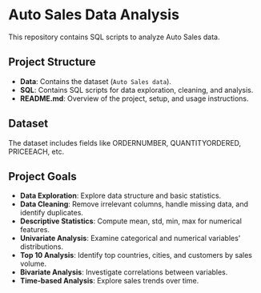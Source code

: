 # Auto Sales Data Analysis

This repository contains SQL scripts to analyze Auto Sales data.

## Project Structure

- **Data**: Contains the dataset (`Auto Sales data`).
- **SQL**: Contains SQL scripts for data exploration, cleaning, and analysis.
- **README.md**: Overview of the project, setup, and usage instructions.

## Dataset

The dataset includes fields like ORDERNUMBER, QUANTITYORDERED, PRICEEACH, etc.

## Project Goals

- **Data Exploration**: Explore data structure and basic statistics.
- **Data Cleaning**: Remove irrelevant columns, handle missing data, and identify duplicates.
- **Descriptive Statistics**: Compute mean, std, min, max for numerical features.
- **Univariate Analysis**: Examine categorical and numerical variables' distributions.
- **Top 10 Analysis**: Identify top countries, cities, and customers by sales volume.
- **Bivariate Analysis**: Investigate correlations between variables.
- **Time-based Analysis**: Explore sales trends over time.
